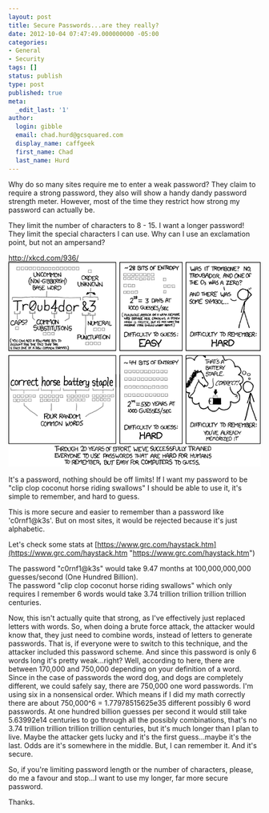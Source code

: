 ```yaml
---
layout: post
title: Secure Passwords...are they really?
date: 2012-10-04 07:47:49.000000000 -05:00
categories:
- General
- Security
tags: []
status: publish
type: post
published: true
meta:
  _edit_last: '1'
author:
  login: gibble
  email: chad.hurd@gcsquared.com
  display_name: caffgeek
  first_name: Chad
  last_name: Hurd
---
```

Why do so many sites require me to enter a weak password? They claim to require a strong password, they also will show a handy dandy password strength meter. However, most of the time they restrict how strong my password can actually be.

They limit the number of characters to 8 - 15\. I want a longer password!  
 They limit the special characters I can use. Why can I use an exclamation point, but not an ampersand?

[http://xkcd.com/936/  
![correct horse battery staple](/assets/password_strength.png)  
](http://xkcd.com/936/)

It's a password, nothing should be off limits! If I want my password to be "clip clop coconut horse riding swallows" I should be able to use it, it's simple to remember, and hard to guess.

This is more secure and easier to remember than a password like 'c0rnf1@k3s'. But on most sites, it would be rejected because it's just alphabetic.

Let's check some stats at [https://www.grc.com/haystack.htm](https://www.grc.com/haystack.htm "https://www.grc.com/haystack.htm")

The password "c0rnf1@k3s" would take 9.47 months at 100,000,000,000 guesses/second (One Hundred Billion).  
 The password "clip clop coconut horse riding swallows" which only requires I remember 6 words would take 3.74 trillion trillion trillion trillion centuries.

Now, this isn't actually quite that strong, as I've effectively just replaced letters with words. So, when doing a brute force attack, the attacker would know that, they just need to combine words, instead of letters to generate passwords. That is, if everyone were to switch to this technique, and the attacker included this password scheme. And since this password is only 6 words long it's pretty weak...right? Well, according to here, there are between 170,000 and 750,000 depending on your definition of a word. Since in the case of passwords the word dog, and dogs are completely different, we could safely say, there are 750,000 one word passwords. I'm using six in a nonsensical order. Which means if I did my math correctly there are about 750,000^6 = 1.77978515625e35 different possibly 6 word passwords. At one hundred billion guesses per second it would still take 5.63992e14 centuries to go through all the possibly combinations, that's no 3.74 trillion trillion trillion trillion centuries, but it's much longer than I plan to live. Maybe the attacker gets lucky and it's the first guess...maybe it's the last. Odds are it's somewhere in the middle. But, I can remember it. And it's secure.

So, if you're limiting password length or the number of characters, please, do me a favour and stop...I want to use my longer, far more secure password.

Thanks.